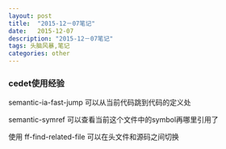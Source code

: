 ```yaml
---
layout: post
title:  "2015-12－07笔记"
date:   2015-12-07
description: "2015-12－07笔记"
tags: 头脑风暴,笔记
categories: other
---
```


### cedet使用经验

semantic-ia-fast-jump 可以从当前代码跳到代码的定义处

semantic-symref 可以查看当前这个文件中的symbol再哪里引用了

使用 ff-find-related-file 可以在头文件和源码之间切换
